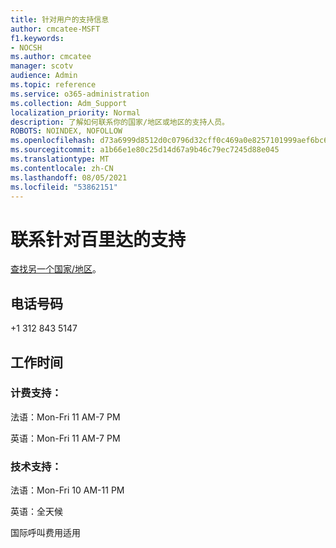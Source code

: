 ```yaml
---
title: 针对用户的支持信息
author: cmcatee-MSFT
f1.keywords:
- NOCSH
ms.author: cmcatee
manager: scotv
audience: Admin
ms.topic: reference
ms.service: o365-administration
ms.collection: Adm_Support
localization_priority: Normal
description: 了解如何联系你的国家/地区或地区的支持人员。
ROBOTS: NOINDEX, NOFOLLOW
ms.openlocfilehash: d73a6999d8512d0c0796d32cff0c469a0e8257101999aef6bc69ce693ee3c914
ms.sourcegitcommit: a1b66e1e80c25d14d67a9b46c79ec7245d88e045
ms.translationtype: MT
ms.contentlocale: zh-CN
ms.lasthandoff: 08/05/2021
ms.locfileid: "53862151"
---
```

# <a name="contact-support-for-madagascar"></a>联系针对百里达的支持

[查找另一个国家/地区](../../business-video/get-help-support.md)。

## <a name="phone-number"></a>电话号码
+1 312 843 5147

## <a name="hours"></a>工作时间
### <a name="billing-support"></a>计费支持：

法语：Mon-Fri 11 AM-7 PM

英语：Mon-Fri 11 AM-7 PM

### <a name="technical-support"></a>技术支持：

法语：Mon-Fri 10 AM-11 PM

英语：全天候

国际呼叫费用适用
